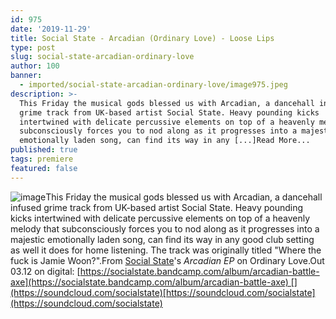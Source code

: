 ```yaml
---
id: 975
date: '2019-11-29'
title: Social State - Arcadian (Ordinary Love) - Loose Lips
type: post
slug: social-state-arcadian-ordinary-love
author: 100
banner:
  - imported/social-state-arcadian-ordinary-love/image975.jpeg
description: >-
  This Friday the musical gods blessed us with Arcadian, a dancehall infused
  grime track from UK-based artist Social State. Heavy pounding kicks
  intertwined with delicate percussive elements on top of a heavenly melody that
  subconsciously forces you to nod along as it progresses into a majestic
  emotionally laden song, can find its way in any [...]Read More...
published: true
tags: premiere
featured: false
---
```

![image](../imported/social-state-arcadian-ordinary-love/image975.jpeg)This Friday the musical gods blessed us with Arcadian, a dancehall infused grime track from UK-based artist Social State. Heavy pounding kicks intertwined with delicate percussive elements on top of a heavenly melody that subconsciously forces you to nod along as it progresses into a majestic emotionally laden song, can find its way in any good club setting as well it does for home listening. The track was originally titled "Where the fuck is Jamie Woon?".From [Social State](https://www.socialstate.com/)'s _Arcadian EP_ on Ordinary Love.Out 03.12 on digital: [](https://socialstate.bandcamp.com/album/arcadian-battle-axe)[https://socialstate.bandcamp.com/album/arcadian-battle-axe](https://socialstate.bandcamp.com/album/arcadian-battle-axe) [](https://soundcloud.com/socialstate)[https://soundcloud.com/socialstate](https://soundcloud.com/socialstate)